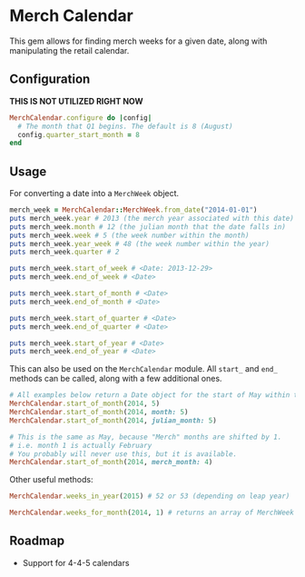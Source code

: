 # Merch Calendar

This gem allows for finding merch weeks for a given date, along with manipulating the retail calendar.


## Configuration
**THIS IS NOT UTILIZED RIGHT NOW**
```ruby
MerchCalendar.configure do |config|
  # The month that Q1 begins. The default is 8 (August)
  config.quarter_start_month = 8
end
```

## Usage

For converting a date into a `MerchWeek` object.
```ruby
merch_week = MerchCalendar::MerchWeek.from_date("2014-01-01")
puts merch_week.year # 2013 (the merch year associated with this date)
puts merch_week.month # 12 (the julian month that the date falls in)
puts merch_week.week # 5 (the week number within the month)
puts merch_week.year_week # 48 (the week number within the year)
puts merch_week.quarter # 2

puts merch_week.start_of_week # <Date: 2013-12-29>
puts merch_week.end_of_week # <Date>

puts merch_week.start_of_month # <Date>
puts merch_week.end_of_month # <Date>

puts merch_week.start_of_quarter # <Date>
puts merch_week.end_of_quarter # <Date>

puts merch_week.start_of_year # <Date>
puts merch_week.end_of_year # <Date>
```

This can also be used on the `MerchCalendar` module. All `start_` and `end_` methods can be called, along with a few additional ones.

```ruby
# All examples below return a Date object for the start of May within the 2014 merch year
MerchCalendar.start_of_month(2014, 5)
MerchCalendar.start_of_month(2014, month: 5)
MerchCalendar.start_of_month(2014, julian_month: 5)

# This is the same as May, because "Merch" months are shifted by 1.
# i.e. month 1 is actually February
# You probably will never use this, but it is available.
MerchCalendar.start_of_month(2014, merch_month: 4)
```

Other useful methods:

```ruby
MerchCalendar.weeks_in_year(2015) # 52 or 53 (depending on leap year)

MerchCalendar.weeks_for_month(2014, 1) # returns an array of MerchWeek objects for each week within the provided month
```


## Roadmap
* Support for 4-4-5 calendars

